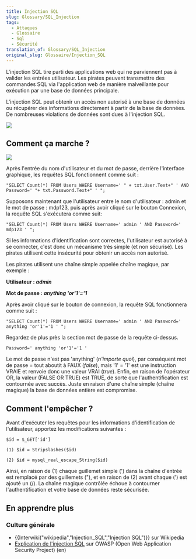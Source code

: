 ```yaml
---
title: Injection SQL
slug: Glossary/SQL_Injection
tags:
  - Attaques
  - Glossaire
  - Sql
  - Sécurité
translation_of: Glossary/SQL_Injection
original_slug: Glossaire/Injection_SQL
---
```

L'injection SQL tire parti des applications web qui ne parviennent pas à valider les entrées utilisateur. Les pirates peuvent transmettre des commandes SQL via l'application web de manière malveillante pour exécution par une base de données principale.

L'injection SQL peut obtenir un accès non autorisé à une base de données ou récupérer des informations directement à partir de la base de données. De nombreuses violations de données sont dues à l'injection SQL.

[![](sql_inj_xss.gif)](https://www.acunetix.com/wp-content/uploads/2010/09/sql_inj_xss.gif)

## Comment ça marche ?

![](updates_loginscreen.png)

Après l'entrée du nom d'utilisateur et du mot de passe, derrière l'interface graphique, les requêtes SQL fonctionnent comme suit :

    "SELECT Count(*) FROM Users WHERE Username=' " + txt.User.Text+" ' AND Password=' "+ txt.Password.Text+" ' ";

Supposons maintenant que l'utilisateur entre le nom d'utilisateur : admin et le mot de passe : mdp123, puis après avoir cliqué sur le bouton Connexion, la requête SQL s'exécutera comme suit:

    "SELECT Count(*) FROM Users WHERE Username=' admin ' AND Password=' mdp123 ' ";

Si les informations d'identification sont correctes, l'utilisateur est autorisé à se connecter, c'est donc un mécanisme très simple (et non sécurisé). Les pirates utilisent cette insécurité pour obtenir un accès non autorisé.

Les pirates utilisent une chaîne simple appelée chaîne magique, par exemple :

**Utilisateur : _admin_**

**Mot de passe : _anything 'or'1'='1_**

Après avoir cliqué sur le bouton de connexion, la requête SQL fonctionnera comme suit :

    "SELECT Count(*) FROM Users WHERE Username=' admin ' AND Password=' anything 'or'1'='1 ' ";

Regardez de plus près la section mot de passe de la requête ci-dessus.

    Password=' anything 'or'1'='1 '



Le mot de passe n'est pas 'anything' (_n'importe quoi_), par conséquent mot de passe = tout aboutit à FAUX (_false_), mais '1' = '1' est une instruction VRAIE et renvoie donc une valeur VRAI (_true_). Enfin, en raison de l'opérateur OR, la valeur (FALSE OR TRUE) est TRUE, de sorte que l'authentification est contournée avec succès. Juste en raison d'une chaîne simple (chaîne magique) la base de données entière est compromise.



## Comment l'empêcher ?

Avant d'exécuter les requêtes pour les informations d'identification de l'utilisateur, apportez les modifications suivantes :

    $id = $_GET['id']

    (1) $id = Stripslashes($id)

    (2) $id = mysql_real_escape_String($id)

Ainsi, en raison de (1) chaque guillemet simple (') dans la chaîne d'entrée est remplacé par des guillemets ("), et en raison de (2) avant chaque (') est ajouté un (/). La chaîne magique contrôlée échoue à contourner l'authentification et votre base de données reste sécurisée.

## En apprendre plus

### Culture générale

- {{Interwiki("wikipedia","Injection_SQL","Injection SQL")}} sur Wikipedia
- [Explication de l'injection SQL](https://www.owasp.org/index.php/SQL_Injection) sur OWASP (Open Web Application Security Project) (en)
